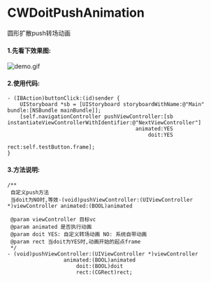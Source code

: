 # CWDoitPushAnimation
圆形扩散push转场动画
#### 1.先看下效果图:
![demo.gif](https://upload-images.jianshu.io/upload_images/3096223-d31754da007617ae.gif?imageMogr2/auto-orient/strip)

#### 2.使用代码:
```
- (IBAction)buttonClick:(id)sender {
    UIStoryboard *sb = [UIStoryboard storyboardWithName:@"Main" bundle:[NSBundle mainBundle]];
    [self.navigationController pushViewController:[sb instantiateViewControllerWithIdentifier:@"NextViewController"]
                                         animated:YES
                                             doit:YES
                                             rect:self.testButton.frame];
}
```

#### 3.方法说明:
```
/**
 自定义push方法
 当doit为NO时,等效-(void)pushViewController:(UIViewController *)viewController animated:(BOOL)animated

 @param viewController 目标vc
 @param animated 是否执行动画
 @param doit YES: 自定义转场动画 NO: 系统自带动画
 @param rect 当doit为YES时,动画开始的起点frame
 */
- (void)pushViewController:(UIViewController *)viewController
                  animated:(BOOL)animated
                      doit:(BOOL)doit
                      rect:(CGRect)rect;
```

